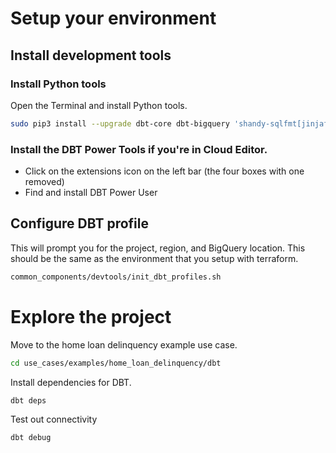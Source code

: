 # Setup your environment
 
## Install development tools

### Install Python tools

Open the Terminal and install Python tools.

```sh
sudo pip3 install --upgrade dbt-core dbt-bigquery 'shandy-sqlfmt[jinjafmt]'
```

### Install the DBT Power Tools if you're in Cloud Editor.

* Click on the extensions icon on the left bar (the four boxes with one removed)
* Find and install DBT Power User

## Configure DBT profile

This will prompt you for the project, region, and BigQuery location. This should be the same
as the environment that you setup with terraform.

```sh
common_components/devtools/init_dbt_profiles.sh
```

# Explore the project

Move to the home loan delinquency example use case.

```sh
cd use_cases/examples/home_loan_delinquency/dbt
```

Install dependencies for DBT.

```sh
dbt deps
```

Test out connectivity

```sh
dbt debug
```
